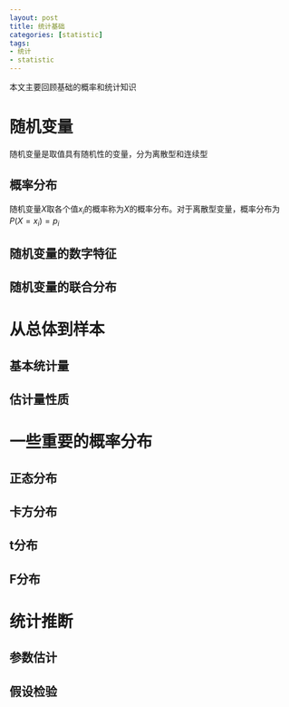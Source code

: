```yaml
---
layout: post
title: 统计基础
categories: [statistic]
tags:
- 统计
- statistic
---
```


本文主要回顾基础的概率和统计知识

#  随机变量

随机变量是取值具有随机性的变量，分为离散型和连续型

## 概率分布

随机变量$X$取各个值$x_{i}$的概率称为$X$的概率分布。对于离散型变量，概率分布为$P(X=x_{i})=p_{i}$

## 随机变量的数字特征

## 随机变量的联合分布

# 从总体到样本

## 基本统计量

## 估计量性质

# 一些重要的概率分布

## 正态分布

## 卡方分布

## t分布

## F分布

# 统计推断

## 参数估计

## 假设检验

